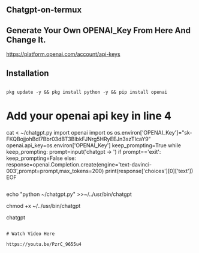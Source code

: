 ## Chatgpt-on-termux

## Generate Your Own OPENAI_Key From Here And Change It.

https://platform.openai.com/account/api-keys

## Installation

```

pkg update -y && pkg install python -y && pip install openai

```

# Add your openai api key in line 4
 
cat <<EOF > ~/chatgpt.py
import openai
import os
os.environ['OPENAI_Key']="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"
openai.api_key=os.environ['OPENAI_Key']
keep_prompting=True
while keep_prompting:
    prompt=input('chatgpt -> ')
    if prompt=='exit':
        keep_prompting=False
    else:
        response=openai.Completion.create(engine='text-davinci-003',prompt=prompt,max_tokens=200)
        print(response['choices'][0]['text'])
EOF

```

```
echo "python ~/chatgpt.py" >>~/../usr/bin/chatgpt
 
chmod +x ~/../usr/bin/chatgpt
 
chatgpt

```

# Watch Video Here

https://youtu.be/PzrC_9655u4
